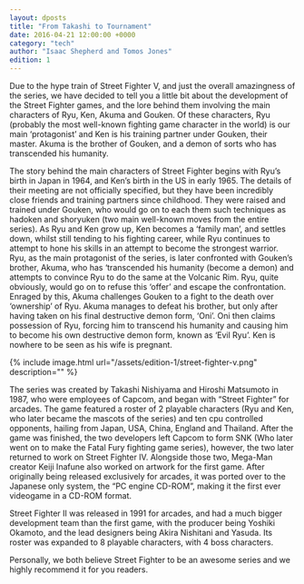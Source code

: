 ```yaml
---
layout: dposts
title: "From Takashi to Tournament"
date: 2016-04-21 12:00:00 +0000
category: "tech"
author: "Isaac Shepherd and Tomos Jones"
edition: 1
---
```

Due to the hype train of Street Fighter V, and just the overall amazingness of the series, we have decided to tell you a little bit about the development of the Street Fighter games, and the lore behind them involving the main characters of Ryu, Ken, Akuma and Gouken. Of these characters, Ryu (probably the most well-known fighting game character in the world) is our main ‘protagonist’ and Ken is his training partner under Gouken, their master. Akuma is the brother of Gouken, and a demon of sorts who has transcended his humanity. 

The story behind the main characters of Street Fighter begins with Ryu’s birth in Japan in 1964, and Ken’s birth in the US in early 1965. The details of their meeting are not officially specified, but they have been incredibly close friends and training partners since childhood. They were raised and trained under Gouken, who would go on to each them such techniques as hadoken and shoryuken (two main well-known moves from the entire series). As Ryu and Ken grow up, Ken becomes a ‘family man’, and settles down, whilst still tending to his fighting career, while Ryu continues to attempt to hone his skills in an attempt to become the strongest warrior. Ryu, as the main protagonist of the series, is later confronted with Gouken’s brother, Akuma, who has ‘transcended his humanity (become a demon) and attempts to convince Ryu to do the same at the Volcanic Rim. Ryu, quite obviously, would go on to refuse this ‘offer’ and escape the confrontation. Enraged by this, Akuma challenges Gouken to a fight to the death over ‘ownership’ of Ryu. Akuma manages to defeat his brother, but only after having taken on his final destructive demon form, ‘Oni’. Oni then claims possession of Ryu, forcing him to transcend his humanity and causing him to become his own destructive demon form, known as ‘Evil Ryu’. Ken is nowhere to be seen as his wife is pregnant. 

{% include image.html url="/assets/edition-1/street-fighter-v.png" description="" %}

The series was created by Takashi Nishiyama and Hiroshi Matsumoto in 1987, who were employees of Capcom, and began with “Street Fighter” for arcades. The game featured a roster of 2 playable characters (Ryu and Ken, who later became the mascots of the series) and ten cpu controlled opponents, hailing from Japan, USA, China, England and Thailand. After the game was finished, the two developers left Capcom to form SNK (Who later went on to make the Fatal Fury fighting game series), however, the two later returned to work on Street Fighter IV. Alongside those two, Mega-Man creator Keiji Inafune also worked on artwork for the first game. After originally being released exclusively for arcades, it was ported over to the Japanese only system, the “PC engine CD-ROM”, making it the first ever videogame in a CD-ROM format.

Street Fighter II was released in 1991 for arcades, and had a much bigger development team than the first game, with the producer being Yoshiki Okamoto, and the lead designers being Akira Nishitani and Yasuda. Its roster was expanded to 8 playable characters, with 4 boss characters.

Personally, we both believe Street Fighter to be an awesome series and we highly recommend it for you readers.
